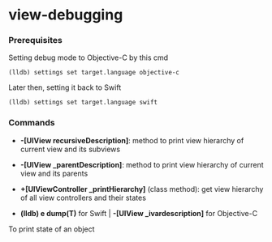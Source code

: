 # view-debugging

### Prerequisites
Setting debug mode to Objective-C by this cmd
```
(lldb) settings set target.language objective-c
```
Later then, setting it back to Swift
```
(lldb) settings set target.language swift
```

### Commands
- **\-\[UIView recursiveDescription]**: method to print view hierarchy of current view and its subviews

- **\-\[UIView \_parentDescription]**: method to print view hierarchy of current view and its parents

- **+\[UIViewController \_printHierarchy]** (class method):  get view hierarchy of all view controllers and their states

- **(lldb) e dump(T)** for Swift | **\-[UIView \_ivardescription]** for Objective-C

To print state of an object
